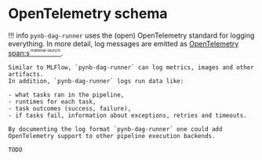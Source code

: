 # OpenTelemetry schema

!!! info
    `pynb-dag-runner` uses the (open) OpenTelemetry standard for logging everything.
    In more detail, log messages are emitted as [OpenTelemetry span:s<sup><sup><sub>:material-launch:</sub></sup></sup>](https://opentelemetry.io/docs/concepts/observability-primer/#spans).

    Similar to MLFlow, `pynb-dag-runner` can log metrics, images and other artifacts.
    In addition, `pynb-dag-runner` logs run data like:

    - what tasks ran in the pipeline,
    - runtimes for each task,
    - task outcomes (success, failure),
    - if tasks fail, information about exceptions, retries and timeouts.

    By documenting the log format `pynb-dag-runner` one could add OpenTelemetry support to other pipeline execution backends.

    TODO
